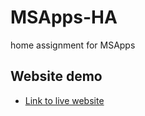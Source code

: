 # MSApps-HA
home assignment for MSApps

## Website demo
- [Link to live website](https://ms-apps-ha-4uig.vercel.app/)
